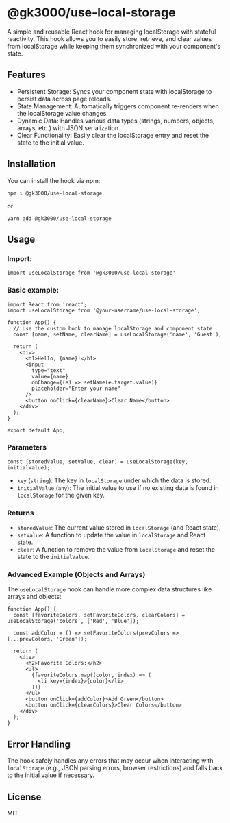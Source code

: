 # @gk3000/use-local-storage

A simple and reusable React hook for managing localStorage with stateful reactivity. This hook allows you to easily store, retrieve, and clear values from localStorage while keeping them synchronized with your component's state.

## Features

- Persistent Storage: Syncs your component state with localStorage to persist data across page reloads.
- State Management: Automatically triggers component re-renders when the localStorage value changes.
- Dynamic Data: Handles various data types (strings, numbers, objects, arrays, etc.) with JSON serialization.
- Clear Functionality: Easily clear the localStorage entry and reset the state to the initial value.

## Installation

You can install the hook via npm:

```
npm i @gk3000/use-local-storage
```
or
```
yarn add @gk3000/use-local-storage
```

## Usage 

### Import:

```
import useLocalStorage from '@gk3000/use-local-storage'
```

### Basic example:
```
import React from 'react';
import useLocalStorage from '@your-username/use-local-storage';

function App() {
  // Use the custom hook to manage localStorage and component state
  const [name, setName, clearName] = useLocalStorage('name', 'Guest');

  return (
    <div>
      <h1>Hello, {name}!</h1>
      <input
        type="text"
        value={name}
        onChange={(e) => setName(e.target.value)}
        placeholder="Enter your name"
      />
      <button onClick={clearName}>Clear Name</button>
    </div>
  );
}

export default App;
```
### Parameters
```
const [storedValue, setValue, clear] = useLocalStorage(key, initialValue);
```

- `key` (`string`): The key in `localStorage` under which the data is stored.
- `initialValue` (`any`): The initial value to use if no existing data is found in `localStorage` for the given key.

### Returns
- `storedValue`: The current value stored in `localStorage` (and React state).
- `setValue`: A function to update the value in `localStorage` and React state.
- `clear`: A function to remove the value from `localStorage` and reset the state to the `initialValue`.

### Advanced Example (Objects and Arrays)

The `useLocalStorage` hook can handle more complex data structures like arrays and objects:

```
function App() {
  const [favoriteColors, setFavoriteColors, clearColors] = useLocalStorage('colors', ['Red', 'Blue']);

  const addColor = () => setFavoriteColors(prevColors => [...prevColors, 'Green']);

  return (
    <div>
      <h2>Favorite Colors:</h2>
      <ul>
        {favoriteColors.map((color, index) => (
          <li key={index}>{color}</li>
        ))}
      </ul>
      <button onClick={addColor}>Add Green</button>
      <button onClick={clearColors}>Clear Colors</button>
    </div>
  );
}
```

## Error Handling

The hook safely handles any errors that may occur when interacting with `localStorage` (e.g., JSON parsing errors, browser restrictions) and falls back to the initial value if necessary.

## License

MIT

